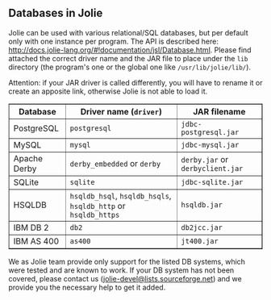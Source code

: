 ## Databases in Jolie

Jolie can be used with various relational/SQL databases, but per default only with one instance per program. The API is described here: http://docs.jolie-lang.org/#!documentation/jsl/Database.html. Please find attached the correct driver name and the JAR file to place under the `lib` directory (the program's one or the global one like `/usr/lib/jolie/lib/`).

Attention: if your JAR driver is called differently, you will have to rename it or create an apposite link, otherwise Jolie is not able to load it.

<table border>
    <tr>
	<th>Database</th>
	<th>Driver name (<code>driver</code>)</th>
	<th>JAR filename</th>
    </tr>
    <tr>
	<td>PostgreSQL</td>
	<td><code>postgresql</code></td>
	<td><code>jdbc-postgresql.jar</code></td>
    </tr>
    <tr>
	<td>MySQL</td>
	<td><code>mysql</code></td>
	<td><code>jdbc-mysql.jar</code></td>
    </tr>
    <tr>
	<td>Apache Derby</td>
	<td><code>derby_embedded</code> or <code>derby</code></td>
	<td><code>derby.jar</code> or <code>derbyclient.jar</code></td>
    </tr>
    <tr>
	<td>SQLite</td>
	<td><code>sqlite</code></td>
	<td><code>jdbc-sqlite.jar</code></td>
    </tr>
    <tr>
	<td>HSQLDB</td>
	<td><code>hsqldb_hsql</code>, <code>hsqldb_hsqls</code>, <code>hsqldb_http</code> or <code>hsqldb_https</code></td>
	<td><code>hsqldb.jar</code></td>
    </tr>
    <tr>
	<td>IBM DB 2</td>
	<td><code>db2</code></td>
	<td><code>db2jcc.jar</code></td>
    </tr>
    <tr>
	<td>IBM AS 400</td>
	<td><code>as400</code></td>
	<td><code>jt400.jar</code></td>
    </tr>
</table>

We as Jolie team provide only support for the listed DB systems, which were tested and are known to work. If your DB system has not been covered, please contact us (jolie-devel@lists.sourceforge.net) and we provide you the necessary help to get it added.
